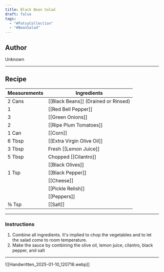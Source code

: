 ```yaml
---
title: Black Bean Salad
draft: false
tags:
  - "#PatsyCollection"
  - "#BeanSalad"
---
```

## Author
Unknown
___
## Recipe

| Measurements | Ingredients                         |
| :----------- | ----------------------------------- |
| 2 Cans       | [[Black Beans]] (Drained or Rinsed) |
| 1            | [[Red Bell Pepper]]                 |
| 3            | [[Green Onions]]                    |
| 2            | [[Ripe Plum Tomatoes]]              |
| 1 Can        | [[Corn]]                            |
| 6 Tbsp       | [[Extra Virgin Olive Oil]]          |
| 3 Tbsp       | Fresh [[Lemon Juice]]               |
| 5 Tbsp       | Chopped [[Cilantro]]                |
|              | [[Black Olives]]                    |
| 1 Tsp        | [[Black Pepper]]                    |
|              | [[Cheese]]                          |
|              | [[Pickle Relish]]                   |
|              | [[Peppers]]                         |
| ¾ Tsp        | [[Salt]]                            |
___
### Instructions

1. Combine all ingredients. It's implied to chop the vegetables and to let the salad come to room temperature.
2. Make the sauce by combining the olive oil, lemon juice, cilantro, black pepper, and salt
___
![[Handwritten_2025-01-10_120716.webp]]